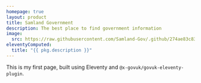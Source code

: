```yaml
---
homepage: true
layout: product
title: Samland Government
description: The best place to find government information
image:
  src: https://raw.githubusercontent.com/Samland-Gov/.github/274ae83c834dfbd76b869d7eb4ccceebb6d958d5/flag.svg
eleventyComputed:
  title: "{{ pkg.description }}"
---
```


This is my first page, built using Eleventy and `@x-govuk/govuk-eleventy-plugin`.
